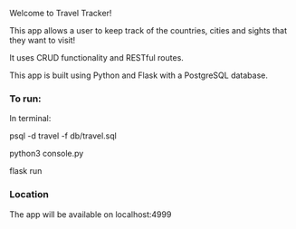 Welcome to Travel Tracker!

This app allows a user to keep track of the countries, cities and sights that they want to visit!

It uses CRUD functionality and RESTful routes.

This app is built using Python and Flask with a PostgreSQL database.

### To run:
 
In terminal:

psql -d travel -f db/travel.sql

python3 console.py

flask run

### Location

The app will be available on localhost:4999